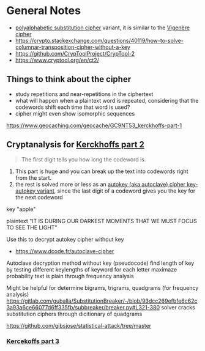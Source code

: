 # General Notes
- [polyalphabetic substitution cipher](https://pi.math.cornell.edu/~mec/2003-2004/cryptography/polyalpha/polyalpha.html) variant, it is similar to the [Vigenère cipher](https://en.wikipedia.org/wiki/Vigen%C3%A8re_cipher)
- https://crypto.stackexchange.com/questions/40119/how-to-solve-columnar-transposition-cipher-without-a-key
- https://github.com/CrypToolProject/CrypTool-2
- https://www.cryptool.org/en/ct2/

## Things to think about the cipher
- study repetitions and near-repetitions in the ciphertext
- what will happen when a plaintext word is repeated, considering that the codewords shift each time that word is used?
- cipher might even show isomorphic sequences

https://www.geocaching.com/geocache/GC9NT53_kerckhoffs-part-1

## Cryptanalysis for [Kerckhoffs part 2](https://www.geocaching.com/geocache/GC9PAWZ_kerckhoffs-part-2)

> The first digit tells you how long the codeword is.
1. This part is huge and you can break up the text into codewords right from the start. 
2. the rest is solved more or less as an [autokey (aka autoclave) cipher key-autokey variant](https://en.wikipedia.org/wiki/Autokey_cipher), since the last digit of a codeword gives you the key for the next codeword

<!-- https://discord.com/channels/645341027053600768/645341027053600771/1241561354544877588 -->

key "apple"

plaintext "IT IS DURING OUR DARKEST MOMENTS THAT WE MUST FOCUS TO SEE THE LIGHT"

Use this to decrypt autokey cipher without key
- https://www.dcode.fr/autoclave-cipher

Autoclave decryption method without key (pseudocode)
find length of key by testing different keylengths of keyword
for each letter maximaze probability text is plain through frequency analysis

Might be helpful for determine bigrams, trigrams, quadgrams (for frequency analysis)
https://gitlab.com/guballa/SubstitutionBreaker/-/blob/93dcc269efbfe6c62c3a93a6ce66077d6ff335fb/subbreaker/breaker.py#L321-380
solver cracks substitution ciphers through dicitionary of quadgrams

https://github.com/gibsjose/statistical-attack/tree/master

### [Kercekoffs part 3](https://www.geocaching.com/geocache/GC9PC6T_kerckhoffs-part-3)

